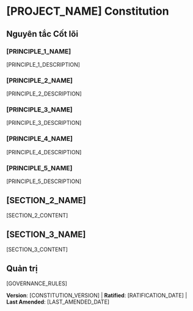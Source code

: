 # [PROJECT_NAME] Constitution
<!-- Ví dụ: Spec Constitution, TaskFlow Constitution, etc. -->

## Nguyên tắc Cốt lõi

### [PRINCIPLE_1_NAME]
<!-- Ví dụ: I. Library-First -->
[PRINCIPLE_1_DESCRIPTION]
<!-- Ví dụ: Mọi tính năng bắt đầu như standalone library; Libraries phải self-contained, independently testable, documented; Clear purpose required - không có organizational-only libraries -->

### [PRINCIPLE_2_NAME]
<!-- Ví dụ: II. CLI Interface -->
[PRINCIPLE_2_DESCRIPTION]
<!-- Ví dụ: Mọi library expose functionality via CLI; Text in/out protocol: stdin/args → stdout, errors → stderr; Support JSON + human-readable formats -->

### [PRINCIPLE_3_NAME]
<!-- Ví dụ: III. Test-First (NON-NEGOTIABLE) -->
[PRINCIPLE_3_DESCRIPTION]
<!-- Ví dụ: TDD bắt buộc: Tests written → User approved → Tests fail → Then implement; Red-Green-Refactor cycle strictly enforced -->

### [PRINCIPLE_4_NAME]
<!-- Ví dụ: IV. Integration Testing -->
[PRINCIPLE_4_DESCRIPTION]
<!-- Ví dụ: Focus areas requiring integration tests: New library contract tests, Contract changes, Inter-service communication, Shared schemas -->

### [PRINCIPLE_5_NAME]
<!-- Ví dụ: V. Observability, VI. Versioning & Breaking Changes, VII. Simplicity -->
[PRINCIPLE_5_DESCRIPTION]
<!-- Ví dụ: Text I/O ensures debuggability; Structured logging required; Hoặc: MAJOR.MINOR.BUILD format; Hoặc: Bắt đầu đơn giản, YAGNI principles -->

## [SECTION_2_NAME]
<!-- Ví dụ: Additional Constraints, Security Requirements, Performance Standards, etc. -->

[SECTION_2_CONTENT]
<!-- Ví dụ: Technology stack requirements, compliance standards, deployment policies, etc. -->

## [SECTION_3_NAME]
<!-- Ví dụ: Development Workflow, Review Process, Quality Gates, etc. -->

[SECTION_3_CONTENT]
<!-- Ví dụ: Code review requirements, testing gates, deployment approval process, etc. -->

## Quản trị
<!-- Ví dụ: Constitution supersedes tất cả practices khác; Amendments require documentation, approval, migration plan -->

[GOVERNANCE_RULES]
<!-- Ví dụ: Tất cả PRs/reviews phải verify compliance; Complexity phải được justified; Dùng [GUIDANCE_FILE] cho runtime development guidance -->

**Version**: [CONSTITUTION_VERSION] | **Ratified**: [RATIFICATION_DATE] | **Last Amended**: [LAST_AMENDED_DATE]
<!-- Ví dụ: Version: 2.1.1 | Ratified: 2025-06-13 | Last Amended: 2025-07-16 -->
